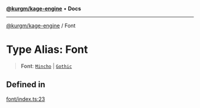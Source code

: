 [**@kurgm/kage-engine**](../README.md) • **Docs**

***

[@kurgm/kage-engine](../README.md) / Font

# Type Alias: Font

> **Font**: [`Mincho`](../classes/Mincho.md) \| [`Gothic`](../classes/Gothic.md)

## Defined in

[font/index.ts:23](https://github.com/kurgm/kage-engine/blob/master/src/font/index.ts#L23)

